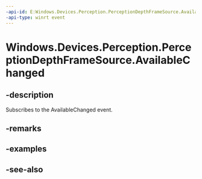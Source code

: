```yaml
---
-api-id: E:Windows.Devices.Perception.PerceptionDepthFrameSource.AvailableChanged
-api-type: winrt event
---
```


<!-- Event syntax
public event Windows.Foundation.TypedEventHandler AvailableChanged<Windows.Devices.Perception.PerceptionDepthFrameSource,  object>
-->

# Windows.Devices.Perception.PerceptionDepthFrameSource.AvailableChanged

## -description
Subscribes to the AvailableChanged event.

## -remarks

## -examples

## -see-also
